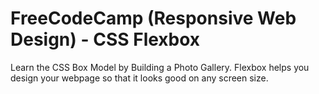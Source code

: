 # FreeCodeCamp (Responsive Web Design) - CSS Flexbox

Learn the CSS Box Model by Building a Photo Gallery.
Flexbox helps you design your webpage so that it looks good on any screen size.
